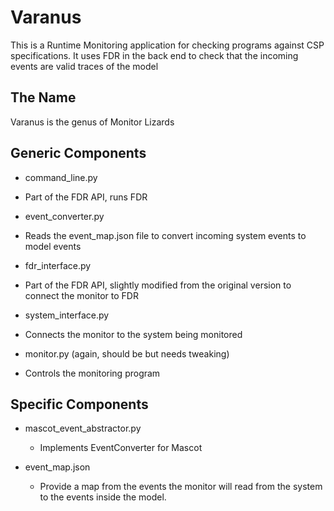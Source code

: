 # Varanus

This is a Runtime Monitoring application for checking programs against CSP specifications. It uses FDR in the back end to check that the incoming events are valid traces of the model

## The Name

Varanus is the genus of Monitor Lizards


## Generic Components

* command_line.py
 - Part of the FDR API, runs FDR
* event_converter.py
 - Reads the event_map.json file to convert incoming system events to model events
* fdr_interface.py
 - Part of the FDR API, slightly modified from the original version to connect the monitor to FDR
* system_interface.py
 - Connects the monitor to the system being monitored
* monitor.py (again, should be but needs tweaking)
 - Controls the monitoring program

## Specific Components

* mascot_event_abstractor.py
  - Implements EventConverter for Mascot

* event_map.json
  - Provide a map from the events the monitor will read from the system to the events inside the model.
